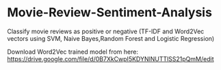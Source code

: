 # Movie-Review-Sentiment-Analysis
Classify movie reviews as positive or negative (TF-IDF and Word2Vec vectors using SVM, Naive Bayes,Random Forest and Logistic Regression)

Download Word2Vec trained model from here:
https://drive.google.com/file/d/0B7XkCwpI5KDYNlNUTTlSS21pQmM/edit
